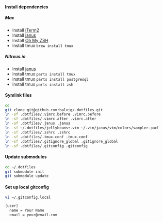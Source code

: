 #### Install dependencies

##### Mac
- Install [iTerm2](http://www.iterm2.com)
- Install [janus](https://github.com/carlhuda/janus)
- Install [Oh My ZSH](https://github.com/robbyrussell/oh-my-zsh)
- Install tmux `brew install tmux`

##### Nitrous.io
- Install [janus](https://github.com/carlhuda/janus)
- Install tmux `parts install tmux`
- Install tmux `parts install postgresql`
- Install tmux `parts install zsh`


#### Symlink files

```bash
cd
git clone git@github.com:balvig/.dotfiles.git
ln -sf .dotfiles/.vimrc.before .vimrc.before
ln -sf .dotfiles/.vimrc.after .vimrc.after
ln -sf .dotfiles/.janus .janus
ln -sf ~/.dotfiles/jellybeans+.vim ~/.vim/janus/vim/colors/sampler-pack/colors/jellybeans+.vim
ln -sf .dotfiles/.zshrc .zshrc
ln -sf .dotfiles/.tmux.conf .tmux.conf
ln -sf .dotfiles/.gitignore_global .gitignore_global
ln -sf .dotfiles/.gitconfig .gitconfig
```

#### Update submodules

```bash
cd ~/.dotfiles
git submodule init
git submodule update
```

#### Set up local gitconfig

```bash
vi ~/.gitconfig.local

[user]
  name = Your Name
  email = your@email.com
```
